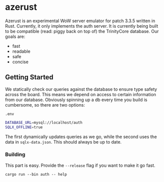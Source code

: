 # azerust

Azerust is an experimental WoW server emulator for patch 3.3.5
written in Rust. Currently, it only implements the auth server.
It is currently being built to be compatible (read: piggy back
on top of) the TrinityCore database. Our goals are:

- fast
- readable
- safe
- concise

## Getting Started

We statically check our queries against the database to ensure
type safety across the board. This means we depend on access to
certain information from our database. Obviously spinning up a
db every time you build is cumbersome, so there are two options:

`.env`

```bash
DATABASE_URL=mysql://localhost/auth
SQLX_OFFLINE=true
```

The first dynamically updates queries as we go, while the second
uses the data in `sqlx-data.json`. This should always be up to date.

### Building

This part is easy. Provide the `--release` flag if you want to
make it go fast.

```
cargo run --bin auth -- help
```
